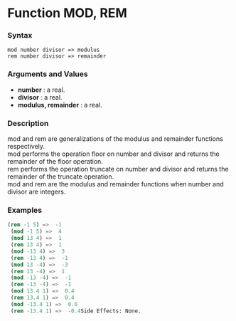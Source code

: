<!-- Generated on 05/10/2020 by https://github.com/anto2oo/clhs-evolved -->

# Function MOD, REM

### Syntax
`mod number divisor => modulus`  
`rem number divisor => remainder`  


### Arguments and Values
- **number** : a real.   
- **divisor** : a real.   
- **modulus, remainder** : a real.   


### Description
mod and rem are generalizations of the modulus and remainder functions respectively.  
mod performs the operation floor on number and divisor and returns the remainder of the floor operation.  
rem performs the operation truncate on number and divisor and returns the remainder of the truncate operation.  
mod and rem are the modulus and remainder functions when number and divisor are integers.



### Examples
```lisp 
(rem -1 5) =>  -1
 (mod -1 5) =>  4
 (mod 13 4) =>  1
 (rem 13 4) =>  1
 (mod -13 4) =>  3
 (rem -13 4) =>  -1
 (mod 13 -4) =>  -3
 (rem 13 -4) =>  1
 (mod -13 -4) =>  -1
 (rem -13 -4) =>  -1
 (mod 13.4 1) =>  0.4
 (rem 13.4 1) =>  0.4
 (mod -13.4 1) =>  0.6
 (rem -13.4 1) =>  -0.4Side Effects: None.
```
